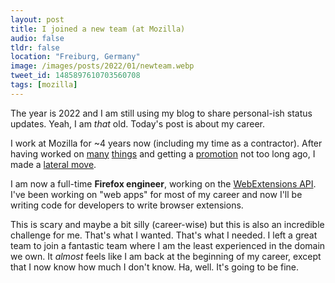 ```yaml
---
layout: post
title: I joined a new team (at Mozilla)
audio: false
tldr: false
location: "Freiburg, Germany"
image: /images/posts/2022/01/newteam.webp
tweet_id: 1485897610703560708
tags: [mozilla]
---
```


The year is 2022 and I am still using my blog to share personal-ish status
updates. Yeah, I am _that_ old. Today's post is about my career.

I work at Mozilla for ~4 years now (including my time as a contractor). After
having worked on [many](/2020/05/01/moziversary-2/)
[things](/2021/05/01/moziversary-3/) and getting a
[promotion](/2021/02/26/i-got-a-promotion/) not too long ago, I made a [lateral
move](https://www.glassdoor.com/blog/lateral-career-moves/).

I am now a full-time **Firefox engineer**, working on the [WebExtensions API][].
I've been working on "web apps" for most of my career and now I'll be writing
code for developers to write browser extensions.

This is scary and maybe a bit silly (career-wise) but this is also an incredible
challenge for me. That's what I wanted. That's what I needed. I left a great
team to join a fantastic team where I am the least experienced in the domain we
own. It _almost_ feels like I am back at the beginning of my career, except that
I now know how much I don't know. Ha, well. It's going to be fine.

[WebExtensions API]: https://extensionworkshop.com/documentation/develop/about-the-webextensions-api/
